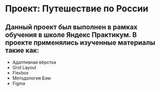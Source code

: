 # Проект: Путешествие по России

## Данный проект был выполнен в рамках обучения в школе Яндекс Практикум. В проекте применялись изученные материалы такие как:

- Адаптивная вёрстка
- Grid Layout
- Flexbox
- Методология Бэм
- Figma
